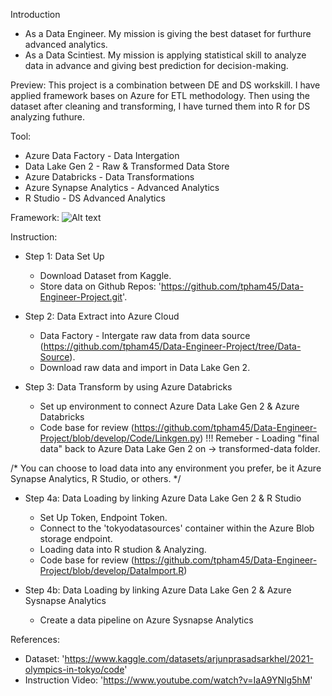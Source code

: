 Introduction
* As a Data Engineer. My mission is giving the best dataset for furthure advanced analytics.
* As a Data Scintiest. My mission is applying statistical skill to analyze data in advance and giving best prediction for decision-making.

Preview: This project is a combination between DE and DS workskill. I have applied framework bases on Azure for ETL methodology. Then using the dataset after cleaning and transforming, I have turned them into R for DS analyzing futhure.

Tool:
* Azure Data Factory - Data Intergation 
* Data Lake Gen 2 - Raw & Transformed Data Store
* Azure Databricks - Data Transformations
* Azure Synapse Analytics - Advanced Analytics
* R Studio - DS Advanced Analytics

Framework:
![Alt text](Framework.png)

Instruction:
* Step 1: Data Set Up
    - Download Dataset from Kaggle.
    - Store data on Github Repos: 'https://github.com/tpham45/Data-Engineer-Project.git'.

* Step 2: Data Extract into Azure Cloud
    - Data Factory - Intergate raw data from data source (https://github.com/tpham45/Data-Engineer-Project/tree/Data-Source).
    - Download raw data and import in Data Lake Gen 2.

* Step 3: Data Transform by using Azure Databricks
    - Set up environment to connect Azure Data Lake Gen 2 & Azure Databricks
    - Code base for review (https://github.com/tpham45/Data-Engineer-Project/blob/develop/Code/Linkgen.py)
    !!! Remeber - Loading "final data" back to Azure Data Lake Gen 2 on -> transformed-data folder.

/* You can choose to load data into any environment you prefer, be it Azure Synapse Analytics, R Studio, or others. */

* Step 4a: Data Loading by linking Azure Data Lake Gen 2 & R Studio
    - Set Up Token, Endpoint Token.
    - Connect to the 'tokyodatasources' container within the Azure Blob storage endpoint.
    - Loading data into R studion & Analyzing.
    - Code base for review (https://github.com/tpham45/Data-Engineer-Project/blob/develop/DataImport.R)

* Step 4b: Data Loading by linking Azure Data Lake Gen 2 & Azure Sysnapse Analytics
    - Create a data pipeline on Azure Sysnapse Analytics



References:
* Dataset: 'https://www.kaggle.com/datasets/arjunprasadsarkhel/2021-olympics-in-tokyo/code'
* Instruction Video: 'https://www.youtube.com/watch?v=IaA9YNlg5hM' 

